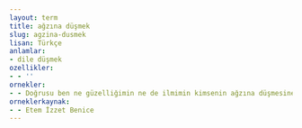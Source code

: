 ```yaml
---
layout: term
title: ağzına düşmek
slug: agzina-dusmek
lisan: Türkçe
anlamlar:
- dile düşmek
ozellikler:
- - ''
ornekler:
- - Doğrusu ben ne güzelliğimin ne de ilmimin kimsenin ağzına düşmesine razı değilim.
orneklerkaynak:
- - Etem İzzet Benice
---
```

